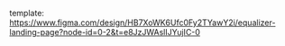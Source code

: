 template:
https://www.figma.com/design/HB7XoWK6Ufc0Fy2TYawY2i/equalizer-landing-page?node-id=0-2&t=e8JzJWAslIJYujIC-0

